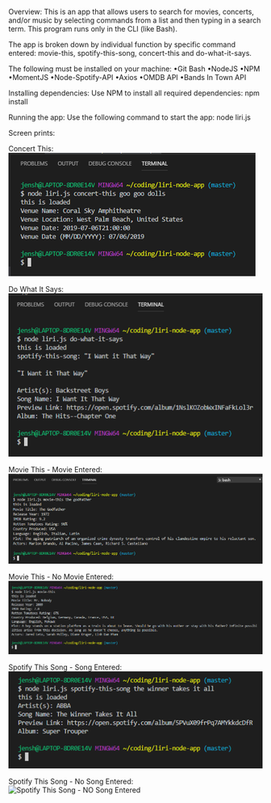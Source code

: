 <!-- [Google](http://www.google.com/)
![Test Image - JPG](./images/test.JPG)
![Test Image - PNG](./images/test.PNG) -->

Overview:
This is an app that allows users to search for movies, concerts, and/or music by selecting commands from a list and then typing in a search term. This program runs only in the CLI (like Bash).

The app is broken down by individual function by specific command entered: movie-this, spotify-this-song, concert-this and do-what-it-says.  

The following must be installed on your machine:
•Git Bash
•NodeJS
•NPM
•MomentJS
•Node-Spotify-API
•Axios
•OMDB API
•Bands In Town API

Installing dependencies:
Use NPM to install all required dependencies:
npm install

Running the app: 
Use the following command to start the app:  node liri.js

Screen prints:

Concert This: 
![Concert This](./images/concert-this.PNG)

Do What It Says: 
![Do What It Says](./images/do-what-it-says.PNG)

Movie This - Movie Entered:
![Movie This - Movie Entered](./images/movie-this-with-movie.PNG)

Movie This - No Movie Entered: 
![Movie This - No Movie Entered](./images/movie-this-with-no-movie.PNG)

Spotify This Song - Song Entered:
 ![Spotify This Song - Song Entered](./images/spotify-this-song-with-song.PNG)

Spotify This Song - No Song Entered:
![Spotify This Song - NO Song Entered](./images/spotify-this-song-no-song.PNG)
